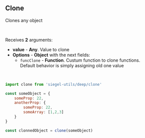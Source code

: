 ## Clone

Clones any object

<br />

Receives **2** arguments:
- **value** - **Any**. Value to clone
- **Options** - **Object** with the next fields:
    - `funcClone` - **Function**. Custum function to clone functions.<br />
    Default behavior is simply assigning old one value

<br />

```js
import clone from 'siegel-utils/deep/clone'

const someObject = {
    someProp: 22,
    anotherProp: {
        someProp: 22,
        someArray: [1,2,3]
    }
}

const clonnedObject = clone(someObject)
```